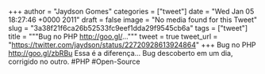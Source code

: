 
+++
author = "Jaydson Gomes"
categories = ["tweet"]
date = "Wed Jan 05 18:27:46 +0000 2011"
draft = false
image = "No media found for this Tweet"
slug = "3a38f21f6ca26b52533fc9eef1dda29f9545cb6a"
tags = ["tweet"]
title = """Bug no PHP http://goo.gl/..."""
tweet = true
tweet_url = "https://twitter.com/jaydson/status/22720928613924864"
+++
Bug no PHP http://goo.gl/zbRBu Essa é a diferença... Bug descoberto em um dia, corrigido no outro. #PHP #Open-Source
